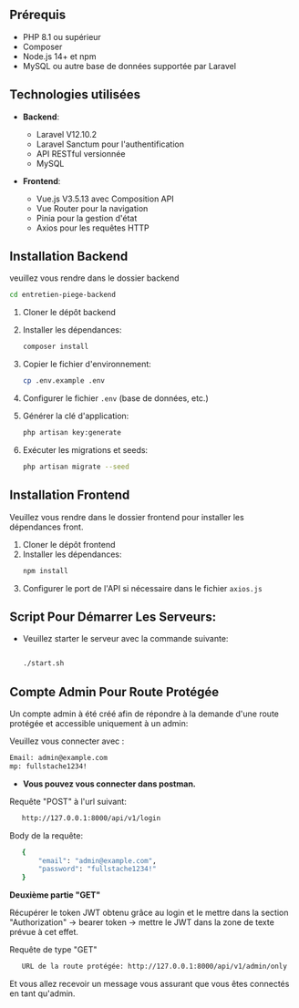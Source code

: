## Prérequis

- PHP 8.1 ou supérieur
- Composer
- Node.js 14+ et npm
- MySQL ou autre base de données supportée par Laravel

## Technologies utilisées

- **Backend**:

  - Laravel V12.10.2
  - Laravel Sanctum pour l'authentification
  - API RESTful versionnée
  - MySQL

- **Frontend**:
  - Vue.js V3.5.13 avec Composition API
  - Vue Router pour la navigation
  - Pinia pour la gestion d'état
  - Axios pour les requêtes HTTP

## Installation Backend

veuillez vous rendre dans le dossier backend

```bash
cd entretien-piege-backend
```

1. Cloner le dépôt backend
2. Installer les dépendances:
   ```bash
   composer install
   ```
3. Copier le fichier d'environnement:

   ```bash
   cp .env.example .env
   ```

4. Configurer le fichier `.env` (base de données, etc.)
5. Générer la clé d'application:
   ```bash
   php artisan key:generate
   ```
6. Exécuter les migrations et seeds:
   ```bash
   php artisan migrate --seed
   ```

## Installation Frontend

Veuillez vous rendre dans le dossier frontend pour installer les dépendances front.

1. Cloner le dépôt frontend
2. Installer les dépendances:
   ```bash
   npm install
   ```
3. Configurer le port de l'API si nécessaire dans le fichier `axios.js`

## Script Pour Démarrer Les Serveurs:

- Veuillez starter le serveur avec la commande suivante:

  ```bash

  ./start.sh

  ```

## Compte Admin Pour Route Protégée

Un compte admin à été créé afin de répondre à la demande d'une route protégée et accessible uniquement à un admin:

Veuillez vous connecter avec :

```bash
Email: admin@example.com
mp: fullstache1234!

```

- **Vous pouvez vous connecter dans postman.**

Requête "POST" à l'url suivant:

```bash
   http://127.0.0.1:8000/api/v1/login

```

Body de la requête:

```bash
   {
       "email": "admin@example.com",
       "password": "fullstache1234!"
   }
```

**Deuxième partie "GET"**

Récupérer le token JWT obtenu grâce au login et le mettre dans la section
"Authorization" -> bearer token -> mettre le JWT dans la zone de texte prévue à cet effet.

Requête de type "GET"

```bash
   URL de la route protégée: http://127.0.0.1:8000/api/v1/admin/only
```

Et vous allez recevoir un message vous assurant que vous êtes connectés en tant qu'admin.